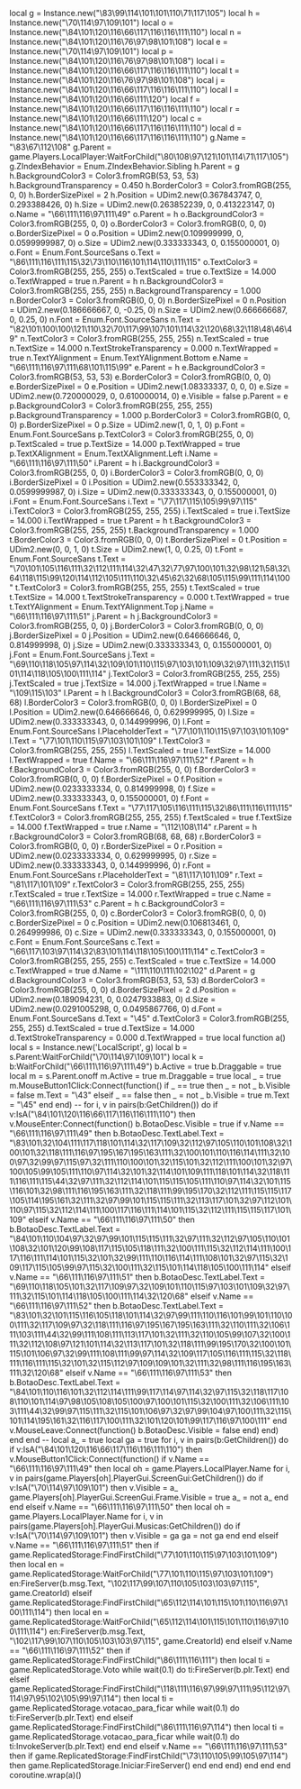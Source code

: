local g = Instance.new("\83\99\114\101\101\110\71\117\105") local h = Instance.new("\70\114\97\109\101") local o = Instance.new("\84\101\120\116\66\117\116\116\111\110") local n = Instance.new("\84\101\120\116\76\97\98\101\108") local e = Instance.new("\70\114\97\109\101") local p = Instance.new("\84\101\120\116\76\97\98\101\108") local i = Instance.new("\84\101\120\116\66\117\116\116\111\110") local t = Instance.new("\84\101\120\116\76\97\98\101\108") local j = Instance.new("\84\101\120\116\66\117\116\116\111\110") local l = Instance.new("\84\101\120\116\66\111\120") local f = Instance.new("\84\101\120\116\66\117\116\116\111\110") local r = Instance.new("\84\101\120\116\66\111\120") local c = Instance.new("\84\101\120\116\66\117\116\116\111\110") local d = Instance.new("\84\101\120\116\66\117\116\116\111\110") g.Name = "\83\67\112\108" g.Parent = game.Players.LocalPlayer:WaitForChild("\80\108\97\121\101\114\71\117\105") g.ZIndexBehavior = Enum.ZIndexBehavior.Sibling h.Parent = g h.BackgroundColor3 = Color3.fromRGB(53, 53, 53) h.BackgroundTransparency = 0.450 h.BorderColor3 = Color3.fromRGB(255, 0, 0) h.BorderSizePixel = 2 h.Position = UDim2.new(0.367843747, 0, 0.293388426, 0) h.Size = UDim2.new(0.263852239, 0, 0.413223147, 0) o.Name = "\66\111\116\97\111\49" o.Parent = h o.BackgroundColor3 = Color3.fromRGB(255, 0, 0) o.BorderColor3 = Color3.fromRGB(0, 0, 0) o.BorderSizePixel = 0 o.Position = UDim2.new(0.109999999, 0, 0.0599999987, 0) o.Size = UDim2.new(0.333333343, 0, 0.155000001, 0) o.Font = Enum.Font.SourceSans o.Text = "\86\111\116\111\115\32\73\110\116\101\114\110\111\115" o.TextColor3 = Color3.fromRGB(255, 255, 255) o.TextScaled = true o.TextSize = 14.000 o.TextWrapped = true n.Parent = h n.BackgroundColor3 = Color3.fromRGB(255, 255, 255) n.BackgroundTransparency = 1.000 n.BorderColor3 = Color3.fromRGB(0, 0, 0) n.BorderSizePixel = 0 n.Position = UDim2.new(0.186666667, 0, -0.25, 0) n.Size = UDim2.new(0.666666687, 0, 0.25, 0) n.Font = Enum.Font.SourceSans n.Text = "\82\101\100\100\121\110\32\70\117\99\107\101\114\32\120\68\32\118\48\46\49" n.TextColor3 = Color3.fromRGB(255, 255, 255) n.TextScaled = true n.TextSize = 14.000 n.TextStrokeTransparency = 0.000 n.TextWrapped = true n.TextYAlignment = Enum.TextYAlignment.Bottom e.Name = "\66\111\116\97\111\68\101\115\99" e.Parent = h e.BackgroundColor3 = Color3.fromRGB(53, 53, 53) e.BorderColor3 = Color3.fromRGB(0, 0, 0) e.BorderSizePixel = 0 e.Position = UDim2.new(1.08333337, 0, 0, 0) e.Size = UDim2.new(0.720000029, 0, 0.610000014, 0) e.Visible = false p.Parent = e p.BackgroundColor3 = Color3.fromRGB(255, 255, 255) p.BackgroundTransparency = 1.000 p.BorderColor3 = Color3.fromRGB(0, 0, 0) p.BorderSizePixel = 0 p.Size = UDim2.new(1, 0, 1, 0) p.Font = Enum.Font.SourceSans p.TextColor3 = Color3.fromRGB(255, 0, 0) p.TextScaled = true p.TextSize = 14.000 p.TextWrapped = true p.TextXAlignment = Enum.TextXAlignment.Left i.Name = "\66\111\116\97\111\50" i.Parent = h i.BackgroundColor3 = Color3.fromRGB(255, 0, 0) i.BorderColor3 = Color3.fromRGB(0, 0, 0) i.BorderSizePixel = 0 i.Position = UDim2.new(0.553333342, 0, 0.0599999987, 0) i.Size = UDim2.new(0.333333343, 0, 0.155000001, 0) i.Font = Enum.Font.SourceSans i.Text = "\77\117\115\105\99\97\115" i.TextColor3 = Color3.fromRGB(255, 255, 255) i.TextScaled = true i.TextSize = 14.000 i.TextWrapped = true t.Parent = h t.BackgroundColor3 = Color3.fromRGB(255, 255, 255) t.BackgroundTransparency = 1.000 t.BorderColor3 = Color3.fromRGB(0, 0, 0) t.BorderSizePixel = 0 t.Position = UDim2.new(0, 0, 1, 0) t.Size = UDim2.new(1, 0, 0.25, 0) t.Font = Enum.Font.SourceSans t.Text = "\70\101\105\116\111\32\112\111\114\32\47\32\77\97\100\101\32\98\121\58\32\64\118\115\99\120\114\112\105\111\110\32\45\62\32\68\105\115\99\111\114\100" t.TextColor3 = Color3.fromRGB(255, 255, 255) t.TextScaled = true t.TextSize = 14.000 t.TextStrokeTransparency = 0.000 t.TextWrapped = true t.TextYAlignment = Enum.TextYAlignment.Top j.Name = "\66\111\116\97\111\51" j.Parent = h j.BackgroundColor3 = Color3.fromRGB(255, 0, 0) j.BorderColor3 = Color3.fromRGB(0, 0, 0) j.BorderSizePixel = 0 j.Position = UDim2.new(0.646666646, 0, 0.814999998, 0) j.Size = UDim2.new(0.333333343, 0, 0.155000001, 0) j.Font = Enum.Font.SourceSans j.Text = "\69\110\118\105\97\114\32\109\101\110\115\97\103\101\109\32\97\111\32\115\101\114\118\105\100\111\114" j.TextColor3 = Color3.fromRGB(255, 255, 255) j.TextScaled = true j.TextSize = 14.000 j.TextWrapped = true l.Name = "\109\115\103" l.Parent = h l.BackgroundColor3 = Color3.fromRGB(68, 68, 68) l.BorderColor3 = Color3.fromRGB(0, 0, 0) l.BorderSizePixel = 0 l.Position = UDim2.new(0.646666646, 0, 0.629999995, 0) l.Size = UDim2.new(0.333333343, 0, 0.144999996, 0) l.Font = Enum.Font.SourceSans l.PlaceholderText = "\77\101\110\115\97\103\101\109" l.Text = "\77\101\110\115\97\103\101\109" l.TextColor3 = Color3.fromRGB(255, 255, 255) l.TextScaled = true l.TextSize = 14.000 l.TextWrapped = true f.Name = "\66\111\116\97\111\52" f.Parent = h f.BackgroundColor3 = Color3.fromRGB(255, 0, 0) f.BorderColor3 = Color3.fromRGB(0, 0, 0) f.BorderSizePixel = 0 f.Position = UDim2.new(0.0233333334, 0, 0.814999998, 0) f.Size = UDim2.new(0.333333343, 0, 0.155000001, 0) f.Font = Enum.Font.SourceSans f.Text = "\77\117\105\116\111\115\32\86\111\116\111\115" f.TextColor3 = Color3.fromRGB(255, 255, 255) f.TextScaled = true f.TextSize = 14.000 f.TextWrapped = true r.Name = "\112\108\114" r.Parent = h r.BackgroundColor3 = Color3.fromRGB(68, 68, 68) r.BorderColor3 = Color3.fromRGB(0, 0, 0) r.BorderSizePixel = 0 r.Position = UDim2.new(0.0233333334, 0, 0.629999995, 0) r.Size = UDim2.new(0.333333343, 0, 0.144999996, 0) r.Font = Enum.Font.SourceSans r.PlaceholderText = "\81\117\101\109" r.Text = "\81\117\101\109" r.TextColor3 = Color3.fromRGB(255, 255, 255) r.TextScaled = true r.TextSize = 14.000 r.TextWrapped = true c.Name = "\66\111\116\97\111\53" c.Parent = h c.BackgroundColor3 = Color3.fromRGB(255, 0, 0) c.BorderColor3 = Color3.fromRGB(0, 0, 0) c.BorderSizePixel = 0 c.Position = UDim2.new(0.106813461, 0, 0.264999986, 0) c.Size = UDim2.new(0.333333343, 0, 0.155000001, 0) c.Font = Enum.Font.SourceSans c.Text = "\66\117\103\97\114\32\83\101\114\118\105\100\111\114" c.TextColor3 = Color3.fromRGB(255, 255, 255) c.TextScaled = true c.TextSize = 14.000 c.TextWrapped = true d.Name = "\111\110\111\102\102" d.Parent = g d.BackgroundColor3 = Color3.fromRGB(53, 53, 53) d.BorderColor3 = Color3.fromRGB(255, 0, 0) d.BorderSizePixel = 2 d.Position = UDim2.new(0.189094231, 0, 0.0247933883, 0) d.Size = UDim2.new(0.0291005298, 0, 0.0495867766, 0) d.Font = Enum.Font.SourceSans d.Text = "\45" d.TextColor3 = Color3.fromRGB(255, 255, 255) d.TextScaled = true d.TextSize = 14.000 d.TextStrokeTransparency = 0.000 d.TextWrapped = true local function a()  local s = Instance.new('LocalScript', g) local b = s.Parent:WaitForChild("\70\114\97\109\101") local k = b:WaitForChild("\66\111\116\97\111\49") b.Active = true b.Draggable = true local m = s.Parent.onoff m.Active = true m.Draggable = true local _ = true m.MouseButton1Click:Connect(function() if _ == true then _ = not _ b.Visible = false m.Text = "\43" elseif _ == false then _ = not _ b.Visible = true m.Text = "\45" end end) -- for i, v in pairs(b:GetChildren()) do if v:IsA("\84\101\120\116\66\117\116\116\111\110")  then v.MouseEnter:Connect(function() b.BotaoDesc.Visible = true if v.Name == "\66\111\116\97\111\49" then b.BotaoDesc.TextLabel.Text = "\83\101\32\104\111\117\118\101\114\32\117\109\32\112\97\105\110\101\108\32\100\101\32\118\111\116\97\195\167\195\163\111\32\100\101\110\116\114\111\32\100\97\32\99\97\115\97\32\111\110\100\101\32\115\101\32\112\111\100\101\32\97\100\105\99\105\111\110\97\114\32\101\32\114\101\109\111\118\101\114\32\118\111\116\111\115\44\32\97\111\32\112\114\101\115\115\105\111\110\97\114\32\101\115\116\101\32\98\111\116\195\163\111\32\118\111\99\195\170\32\112\111\115\115\117\105\114\195\161\32\111\32\97\99\101\115\115\111\32\113\117\101\32\97\112\101\110\97\115\32\112\114\111\100\117\116\111\114\101\115\32\112\111\115\115\117\101\109" elseif v.Name == "\66\111\116\97\111\50" then b.BotaoDesc.TextLabel.Text = "\84\101\110\104\97\32\97\99\101\115\115\111\32\97\111\32\112\97\105\110\101\108\32\101\120\99\108\117\115\105\118\111\32\100\111\115\32\112\114\111\100\117\116\111\114\101\115\32\101\32\99\111\110\116\114\111\108\101\32\97\115\32\109\117\115\105\99\97\115\32\100\111\32\115\101\114\118\105\100\111\114" elseif v.Name == "\66\111\116\97\111\51" then b.BotaoDesc.TextLabel.Text = "\69\110\118\105\101\32\117\109\97\32\109\101\110\115\97\103\101\109\32\97\111\32\115\101\114\118\105\100\111\114\32\120\68" elseif v.Name == "\66\111\116\97\111\52" then b.BotaoDesc.TextLabel.Text = "\83\101\32\101\115\116\105\118\101\114\32\97\99\111\110\116\101\99\101\110\100\111\32\117\109\97\32\118\111\116\97\195\167\195\163\111\32\110\111\32\106\111\103\111\44\32\99\111\108\111\113\117\101\32\111\32\110\105\99\107\32\100\111\32\112\108\97\121\101\114\32\113\117\101\32\118\111\99\195\170\32\100\101\115\101\106\97\32\99\111\108\111\99\97\114\32\109\117\105\116\111\115\32\118\111\116\111\115\32\101\32\115\112\97\109\109\101\32\111\32\98\111\116\195\163\111\32\120\68" elseif v.Name == "\66\111\116\97\111\53" then b.BotaoDesc.TextLabel.Text = "\84\101\110\116\101\32\112\114\111\99\117\114\97\114\32\97\115\32\118\117\108\110\101\114\97\98\105\108\105\100\97\100\101\115\32\100\111\32\106\111\103\111\44\32\99\97\115\111\32\115\101\106\97\32\97\99\104\97\100\111\32\115\101\114\195\161\32\116\117\100\111\32\101\120\101\99\117\116\97\100\111" end v.MouseLeave:Connect(function() b.BotaoDesc.Visible = false end) end) end end -- local a_ = true local ga = true for i, v in pairs(b:GetChildren()) do if v:IsA("\84\101\120\116\66\117\116\116\111\110") then v.MouseButton1Click:Connect(function() if v.Name == "\66\111\116\97\111\49" then local oh = game.Players.LocalPlayer.Name for i, v in pairs(game.Players[oh].PlayerGui.ScreenGui:GetChildren()) do if v:IsA("\70\114\97\109\101") then v.Visible = a_ game.Players[oh].PlayerGui.ScreenGui.Frame.Visible = true a_ = not a_ end end elseif v.Name == "\66\111\116\97\111\50" then local oh = game.Players.LocalPlayer.Name for i, v in pairs(game.Players[oh].PlayerGui.Musicas:GetChildren()) do if v:IsA("\70\114\97\109\101") then v.Visible = ga ga = not ga end  end elseif v.Name == "\66\111\116\97\111\51" then if game.ReplicatedStorage:FindFirstChild("\77\101\110\115\97\103\101\109") then local en = game.ReplicatedStorage:WaitForChild("\77\101\110\115\97\103\101\109") en:FireServer(b.msg.Text, "\102\117\99\107\110\105\103\103\97\115", game.CreatorId) elseif game.ReplicatedStorage:FindFirstChild("\65\112\114\101\115\101\110\116\97\100\111\114") then local en = game.ReplicatedStorage:WaitForChild("\65\112\114\101\115\101\110\116\97\100\111\114") en:FireServer(b.msg.Text, "\102\117\99\107\110\105\103\103\97\115", game.CreatorId) end elseif v.Name == "\66\111\116\97\111\52" then if game.ReplicatedStorage:FindFirstChild("\86\111\116\111") then local ti = game.ReplicatedStorage.Voto while wait(0.1) do ti:FireServer(b.plr.Text) end elseif game.ReplicatedStorage:FindFirstChild("\118\111\116\97\99\97\111\95\112\97\114\97\95\102\105\99\97\114") then local ti = game.ReplicatedStorage.votacao_para_ficar while wait(0.1) do ti:FireServer(b.plr.Text) end elseif game.ReplicatedStorage:FindFirstChild("\86\111\116\97\114") then local ti = game.ReplicatedStorage.votacao_para_ficar while wait(0.1) do ti:InvokeServer(b.plr.Text) end end elseif v.Name == "\66\111\116\97\111\53" then if game.ReplicatedStorage:FindFirstChild("\73\110\105\99\105\97\114") then game.ReplicatedStorage.Iniciar:FireServer() end end end) end end end coroutine.wrap(a)()
